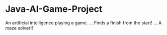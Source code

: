 # Java-AI-Game-Project
An artificial intelligence playing a game. 
...
Finds a finish from the start!
...
A maze solver!!


